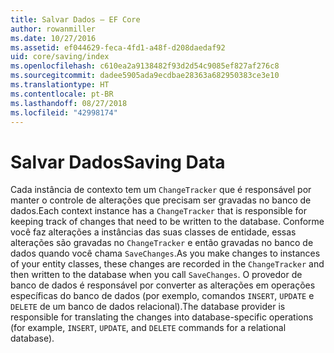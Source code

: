 ```yaml
---
title: Salvar Dados – EF Core
author: rowanmiller
ms.date: 10/27/2016
ms.assetid: ef044629-feca-4fd1-a48f-d208daedaf92
uid: core/saving/index
ms.openlocfilehash: c610ea2a9138482f93d2d54c9085ef827af276c8
ms.sourcegitcommit: dadee5905ada9ecdbae28363a682950383ce3e10
ms.translationtype: HT
ms.contentlocale: pt-BR
ms.lasthandoff: 08/27/2018
ms.locfileid: "42998174"
---
```

# <a name="saving-data"></a><span data-ttu-id="90411-102">Salvar Dados</span><span class="sxs-lookup"><span data-stu-id="90411-102">Saving Data</span></span>

<span data-ttu-id="90411-103">Cada instância de contexto tem um `ChangeTracker` que é responsável por manter o controle de alterações que precisam ser gravadas no banco de dados.</span><span class="sxs-lookup"><span data-stu-id="90411-103">Each context instance has a `ChangeTracker` that is responsible for keeping track of changes that need to be written to the database.</span></span> <span data-ttu-id="90411-104">Conforme você faz alterações a instâncias das suas classes de entidade, essas alterações são gravadas no `ChangeTracker` e então gravadas no banco de dados quando você chama `SaveChanges`.</span><span class="sxs-lookup"><span data-stu-id="90411-104">As you make changes to instances of your entity classes, these changes are recorded in the `ChangeTracker` and then written to the database when you call `SaveChanges`.</span></span> <span data-ttu-id="90411-105">O provedor de banco de dados é responsável por converter as alterações em operações específicas do banco de dados (por exemplo, comandos `INSERT`, `UPDATE` e `DELETE` de um banco de dados relacional).</span><span class="sxs-lookup"><span data-stu-id="90411-105">The database provider is responsible for translating the changes into database-specific operations (for example, `INSERT`, `UPDATE`, and `DELETE` commands for a relational database).</span></span>
